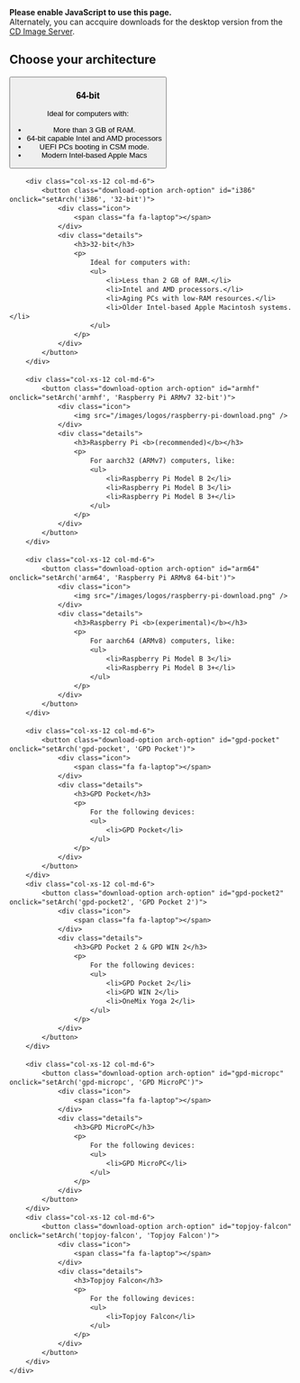 <!--
.. title: Download
.. slug: download
.. date: 2017-07-06 10:00:00 UTC
.. tags: Ubuntu,MATE,download
.. link:
.. description: Download a copy of Ubuntu MATE
.. type: text
.. author: Luke Horwell
-->

<link href="/assets/css/downloads.css" rel="stylesheet" type="text/css">

<noscript>
    <div class="alert alert-danger">
        <strong>Please enable JavaScript to use this page.</strong>
        <br/>
        Alternately, you can accquire downloads for the desktop version from the
        <a href="http://cdimage.ubuntu.com/ubuntu-mate/">CD Image Server</a>.
    </div>
</noscript>

<!----------------------------
 1. Architecture Selection
----------------------------->
<div id="arch-list" class="download-cards">
    <h2>Choose your architecture</h2>
    <div class="row">
        <div class="col-xs-12 col-md-6">
            <button class="download-option arch-option" id="amd64" onclick="setArch('amd64', '64-bit')">
                <div class="icon">
                    <span class="fa fa-laptop"></span>
                </div>
                <div class="details">
                    <h3>64-bit</h3>
                    <p>
                        Ideal for computers with:
                        <ul>
                            <li>More than 3 GB of RAM.</li>
                            <li>64-bit capable Intel and AMD processors</li>
                            <li>UEFI PCs booting in CSM mode.</li>
                            <li>Modern Intel-based Apple Macs</li>
                        </ul>
                    </p>
                </div>
            </button>
        </div>

        <div class="col-xs-12 col-md-6">
            <button class="download-option arch-option" id="i386" onclick="setArch('i386', '32-bit')">
                <div class="icon">
                    <span class="fa fa-laptop"></span>
                </div>
                <div class="details">
                    <h3>32-bit</h3>
                    <p>
                        Ideal for computers with:
                        <ul>
                            <li>Less than 2 GB of RAM.</li>
                            <li>Intel and AMD processors.</li>
                            <li>Aging PCs with low-RAM resources.</li>
                            <li>Older Intel-based Apple Macintosh systems.</li>
                        </ul>
                    </p>
                </div>
            </button>
        </div>

        <div class="col-xs-12 col-md-6">
            <button class="download-option arch-option" id="armhf" onclick="setArch('armhf', 'Raspberry Pi ARMv7 32-bit')">
                <div class="icon">
                    <img src="/images/logos/raspberry-pi-download.png" />
                </div>
                <div class="details">
                    <h3>Raspberry Pi <b>(recommended)</b></h3>
                    <p>
                        For aarch32 (ARMv7) computers, like:
                        <ul>
                            <li>Raspberry Pi Model B 2</li>
                            <li>Raspberry Pi Model B 3</li>
                            <li>Raspberry Pi Model B 3+</li>
                        </ul>
                    </p>
                </div>
            </button>
        </div>

        <div class="col-xs-12 col-md-6">
            <button class="download-option arch-option" id="arm64" onclick="setArch('arm64', 'Raspberry Pi ARMv8 64-bit')">
                <div class="icon">
                    <img src="/images/logos/raspberry-pi-download.png" />
                </div>
                <div class="details">
                    <h3>Raspberry Pi <b>(experimental)</b></h3>
                    <p>
                        For aarch64 (ARMv8) computers, like:
                        <ul>
                            <li>Raspberry Pi Model B 3</li>
                            <li>Raspberry Pi Model B 3+</li>
                        </ul>
                    </p>
                </div>
            </button>
        </div>

        <div class="col-xs-12 col-md-6">
            <button class="download-option arch-option" id="gpd-pocket" onclick="setArch('gpd-pocket', 'GPD Pocket')">
                <div class="icon">
                    <span class="fa fa-laptop"></span>
                </div>
                <div class="details">
                    <h3>GPD Pocket</h3>
                    <p>
                        For the following devices:
                        <ul>
                            <li>GPD Pocket</li>
                        </ul>
                    </p>
                </div>
            </button>
        </div>
        <div class="col-xs-12 col-md-6">
            <button class="download-option arch-option" id="gpd-pocket2" onclick="setArch('gpd-pocket2', 'GPD Pocket 2')">
                <div class="icon">
                    <span class="fa fa-laptop"></span>
                </div>
                <div class="details">
                    <h3>GPD Pocket 2 & GPD WIN 2</h3>
                    <p>
                        For the following devices:
                        <ul>
                            <li>GPD Pocket 2</li>
                            <li>GPD WIN 2</li>
                            <li>OneMix Yoga 2</li>
                        </ul>
                    </p>
                </div>
            </button>
        </div>

        <div class="col-xs-12 col-md-6">
            <button class="download-option arch-option" id="gpd-micropc" onclick="setArch('gpd-micropc', 'GPD MicroPC')">
                <div class="icon">
                    <span class="fa fa-laptop"></span>
                </div>
                <div class="details">
                    <h3>GPD MicroPC</h3>
                    <p>
                        For the following devices:
                        <ul>
                            <li>GPD MicroPC</li>
                        </ul>
                    </p>
                </div>
            </button>
        </div>
        <div class="col-xs-12 col-md-6">
            <button class="download-option arch-option" id="topjoy-falcon" onclick="setArch('topjoy-falcon', 'Topjoy Falcon')">
                <div class="icon">
                    <span class="fa fa-laptop"></span>
                </div>
                <div class="details">
                    <h3>Topjoy Falcon</h3>
                    <p>
                        For the following devices:
                        <ul>
                            <li>Topjoy Falcon</li>
                        </ul>
                    </p>
                </div>
            </button>
        </div>
    </div>
</div>


<!----------------------------
 2. Release Selection
----------------------------->
<div id="release-list" class="download-cards" hidden>
    <h2>
        Which release would you like?
        <br/>
        <small>for a <span class="arch-choice"></span> system</small>
    </h2>

    <div class="row">
        <div class="col-xs-12 col-md-6">
            <button class="download-option release-option" id="bionic" onclick="setRelease('bionic')">
                <div class="icon">
                    <img src="/assets/img/downloads/releases/bionic.png" />
                </div>
                <div class="details">
                    <h3 class="name"></h3>
                    <p class="description"></p>
                    <div class="support"></div>
                </div>
            </button>
        </div>
        <div class="col-xs-12 col-md-6">
            <button class="download-option release-option" id="disco" onclick="setRelease('disco')">
                <div class="icon">
                    <img src="/assets/img/downloads/releases/disco.png" />
                </div>
                <div class="details">
                    <h3 class="name"></h3>
                    <p class="description"></p>
                    <div class="support"></div>
                </div>
            </button>
        </div>
        <div class="col-xs-12 col-md-6">
            <button class="download-option release-option" id="eoan" onclick="setRelease('eoan')">
                <div class="icon">
                    <!-- <img src="/assets/img/downloads/releases/disco.png" /> -->
                </div>
                <div class="details">
                    <h3 class="name"></h3>
                    <p class="description"></p>
                    <div class="support"></div>
                </div>
            </button>
        </div>
    </div>

    <div class="row">
        <h4><button class="btn btn-link" onclick="goBackToArch()">Choose a different architecture</button></h4>
    </div>
</div>


<!----------------------------
 3. Download Selection
----------------------------->
<div id="details-list" hidden>
    <div class="row">
        <div id="artwork-background" class="col-xs-12">
            <div class="logo hidden-xs">
                <img src="/assets/img/logos/ubuntu-mate.svg"/>
            </div>
            <div class="text">
                <div id="title">Ubuntu MATE <span id="selected-release"></span></div>
                <a id="release-notes" href="#" class="btn btn-primary btn-lg">Release Notes</a>
            </div>
        </div>
        <br/>
        <div class="col-xs-12" style="text-align:center;">
            <button class="btn btn-link" onclick="goBackToRelease()" style="padding:1em 0; display:block; margin:auto;">Choose a different release</button>
            <div id="pre-release-warning" class="alert alert-danger" style="text-align:left" hidden>
                <span class="fa fa-warning"></span>
                <strong>This is a development pre-release</strong>
                <br/>
                It is better suited for developers and testers who want to help with Ubuntu MATE QA, or to provide testing feedback and file bug reports.
            </div>
        </div>
    </div>
    <hr/>
    <div class="row">
        <div class="col-xs-3">
            <div class="text-center">
                <img src="/assets/img/downloads/torrent.png" alt="BitTorrent">
            </div>
        </div>
        <div class="col-xs-9">
            <h3>Download Links</h3>
            <p>If you can spare the bytes, a torrent is the recommended method to download Ubuntu&nbsp;MATE.</p>
            <a id="torrent-download" href="#" class="btn btn-primary"><span class="fa fa-download"></span> <var></var></a>
            <a id="magnet-download" href="#" class="btn btn-default"><span class="fa fa-magnet"></span> Magnet Link</a>
            <div class="help-tooltip" title="Magnet links directly open your BitTorrent client. For Raspberry Pi and GPD Pocket downloads, this excludes the web seeds, reducing the bandwidth costs.">
                <span class="fa fa-info-circle"></span>
            </div>
            <br/>
            <a id="direct-download" href="#" class="btn btn-default"><span class="fa fa-download"></span> <var></var></a>
            <br/>
            <table>
                <tr>
                    <th>Download Size</th>
                    <td id="download-size">1.7 GB</td>
                </tr>
                <tr>
                    <th>SHA256SUM Checksum</th>
                    <td><code id="sha256sum"></code></td>
                </tr>
            </table>
            <br/>
            <a href="/how-to-verify-downloads"><span class="fa fa-question-circle"></span> How to verify downloads</a>
        </div>
    </div>
    <hr/>
    <div class="row">
        <div class="col-xs-3">
            <div class="text-center">
                <img src="/assets/img/downloads/download-tips.png" alt="Piggy Bank"/>
            </div>
        </div>
        <div class="col-xs-9">
            <h3>Download Tip</h3>
            <p><strong>A little bit goes a long way.</strong>  If everyone who downloaded Ubuntu MATE donated $2.50
            it would fund the full-time development of Ubuntu MATE and MATE Desktop. <u>Please help both projects
            flourish by showing your support with a tip.</u></p>

            <div class="row">
                <!-- Tip $2.50 -->
                <div class="col-xs-3">
                    <form name="single" class="form-horizontal" action="https://www.paypal.com/cgi-bin/webscr" method="post">
                        <fieldset>
                            <button type="submit" class="btn btn-primary">
                                Tip us <strong>$2.50</strong>
                            </button>
                        </fieldset>
                        <input type="hidden" name="cmd" value="_xclick">
                        <input type="hidden" name="business" value="6282B4CZGVCB6">
                        <input class="tip-name" type="hidden" name="item_name" value="Ubuntu MATE Tip">
                        <input type="hidden" name="no_shipping" value="1">
                        <input type="hidden" name="no_note" value="1">
                        <input type="hidden" name="charset" value="UTF-8">
                        <input type="hidden" name="amount" value="2.50">
                        <input type="hidden" name="currency_code" value="USD">
                        <input type="hidden" name="src" value="1">
                        <input type="hidden" name="sra" value="1">
                        <input type="hidden" name="return" value="https://ubuntu-mate.org/donation-completed/">
                        <input type="hidden" name="cancel_return" value="https://ubuntu-mate.org/donation-cancelled/">
                    </form>
                </div>

                <!-- Tip $5 -->
                <div class="col-xs-3">
                    <form name="single" class="form-horizontal" action="https://www.paypal.com/cgi-bin/webscr" method="post">
                        <fieldset>
                            <button type="submit" class="btn btn-primary">
                                Tip us <strong>$5</strong>
                            </button>
                        </fieldset>
                        <input type="hidden" name="cmd" value="_xclick">
                        <input type="hidden" name="business" value="6282B4CZGVCB6">
                        <input class="tip-name" type="hidden" name="item_name" value="Ubuntu MATE Tip">
                        <input type="hidden" name="no_shipping" value="1">
                        <input type="hidden" name="no_note" value="1">
                        <input type="hidden" name="charset" value="UTF-8">
                        <input type="hidden" name="amount" value="5">
                        <input type="hidden" name="currency_code" value="USD">
                        <input type="hidden" name="src" value="1">
                        <input type="hidden" name="sra" value="1">
                        <input type="hidden" name="return" value="https://ubuntu-mate.org/donation-completed/">
                        <input type="hidden" name="cancel_return" value="https://ubuntu-mate.org/donation-cancelled/">
                    </form>
                </div>

                <!-- Tip $10 -->
                <div class="col-xs-3">
                    <form name="single" class="form-horizontal" action="https://www.paypal.com/cgi-bin/webscr" method="post">
                        <fieldset>
                            <button type="submit" class="btn btn-primary">
                                Tip us <strong>$10</strong>
                            </button>
                        </fieldset>
                        <input type="hidden" name="cmd" value="_xclick">
                        <input type="hidden" name="business" value="6282B4CZGVCB6">
                        <input class="tip-name" type="hidden" name="item_name" value="Ubuntu MATE Tip">
                        <input type="hidden" name="no_shipping" value="1">
                        <input type="hidden" name="no_note" value="1">
                        <input type="hidden" name="charset" value="UTF-8">
                        <input type="hidden" name="amount" value="10">
                        <input type="hidden" name="currency_code" value="USD">
                        <input type="hidden" name="src" value="1">
                        <input type="hidden" name="sra" value="1">
                        <input type="hidden" name="return" value="https://ubuntu-mate.org/donation-completed/">
                        <input type="hidden" name="cancel_return" value="https://ubuntu-mate.org/donation-cancelled/">
                    </form>
                </div>

                <!-- Tip $20 -->
                <div class="col-xs-3">
                    <form name="single" class="form-horizontal" action="https://www.paypal.com/cgi-bin/webscr" method="post">
                        <fieldset>
                            <button type="submit" class="btn btn-primary">
                                Tip us <strong>$20</strong>
                            </button>
                        </fieldset>
                        <input type="hidden" name="cmd" value="_xclick">
                        <input type="hidden" name="business" value="6282B4CZGVCB6">
                        <input class="tip-name" type="hidden" name="item_name" value="Ubuntu MATE Tip">
                        <input type="hidden" name="no_shipping" value="1">
                        <input type="hidden" name="no_note" value="1">
                        <input type="hidden" name="charset" value="UTF-8">
                        <input type="hidden" name="amount" value="20">
                        <input type="hidden" name="currency_code" value="USD">
                        <input type="hidden" name="src" value="1">
                        <input type="hidden" name="sra" value="1">
                        <input type="hidden" name="return" value="https://ubuntu-mate.org/donation-completed/">
                        <input type="hidden" name="cancel_return" value="https://ubuntu-mate.org/donation-cancelled/">
                    </form>
                </div>
            </div>
            <h5>Powered by &nbsp;<img src="/assets/img/logos/pp-logo-100px.png" alt="Powered by PayPal" /></h5>
            <p>To donate more, donate with <strong>BitCoin</strong> or become an Ubuntu MATE <strong>Patron</strong>,
            <a href="/donate/">please visit the donate page</a>.</p>
        </div>
    </div>
    <hr/>
    <div class="row">
        <div class="col-xs-3">
            <div class="text-center">
                <img src="/assets/img/downloads/books.png" alt="Books"/>
            </div>
        </div>
        <div class="col-xs-9">
            <h3>Acquire a guide by your side</h3>
            <p style="margin-bottom:20px">
                <span class="fa fa-check"></span> Available in both paperback and ebook format.
            </p>

            <h4><strong>Ubuntu MATE: Upgrading from Windows or OSX</strong></h4>
            <p>This book is a detailed discussion of Ubuntu MATE and its major applications.
            Written for users switching from other operating systems, it’s not ONLY for users
            switching from other systems. It’s also a reference for everyone using Ubuntu MATE.</p>

            <a class="btn btn-primary" href="http://www.amazon.com/dp/ASIN/B074JGLB4H">
                <span class="fa fa-shopping-cart"></span> Buy on Amazon
            </a>
            <a class="btn btn-default" href="https://www.smashwords.com/books/view/731432">
                <span class="fa fa-shopping-cart"></span> Buy on Smashwords
            </a>

            <h4><strong>Using Ubuntu MATE and Its Applications</strong></h4>
            <p>This book is written for computer users who want a reference detailed enough
            to help them to learn about Ubuntu MATE and its applications and to build their
            confidence and competence in using them to get things done.</p>
            <a class="btn btn-primary" href="http://www.amazon.com/dp/ASIN/1983393177">
                <span class="fa fa-shopping-cart"></span> Buy on Amazon
            </a>
            <a class="btn btn-default" href="https://www.smashwords.com/books/view/752029">
                <span class="fa fa-shopping-cart"></span> Buy on Smashwords
            </a>
        </div>
    </div>
    <hr/>
    <div id="sponsor1" class="row">
        <div class="col-xs-3">
            <div class="text-center">
                <br/><br/>
                <img src="/images/sponsors/osdisc.png" alt="OSDisc.com">
            </div>
        </div>
        <div class="col-xs-9">
            <h3>Purchase DVDs and USBs</h3>
            <h4><b>OSDisc.com</b></h4>
            <p>OSDisc.com is a leading source for Linux DVDs and USBs. Purchase ready-to-use bootable
            DVDs and memory sticks that come pre-installed with Ubuntu MATE and have persistent storage.</p>
            <a href="https://www.osdisc.com/products/ubuntumate?affiliate=ubuntumate" class="btn btn-primary">
                <span class="fa fa-shopping-cart"></span> Purchase
            </a>
        </div>
    </div>
    <br/>
    <div id="sponsor2" class="row">
        <div class="col-xs-3">
            <div class="text-center">
                <br/>
                <img src="/images/merch/hellotux/flash-drive.png" alt="HelloTux Flash Drive">
            </div>
        </div>
        <div class="col-xs-9">
            <h4><b>HELLOTUX</b></h4>
            <p>HELLOTUX sell an Ubuntu MATE branded 8GB Metallic Unibody USB stick that is just 41 mm
            long and less than 5 mm thick. It’s the perfect flash drive for your key ring, always
            with you. HELLOTUX will also help you to upgrade your flash drive to the next version
            of Ubuntu MATE, absolutely free.</p>
            <a href="https://www.hellotux.com/ubuntumate1510_flash_drive" class="btn btn-primary">
                <span class="fa fa-shopping-cart"></span> Purchase
            </a>
        </div>
    </div>
    <hr/>
    <div id="getting-started" class="row">
        <div class="row">
            <div class="col-xs-3">
            <div class="text-center">
                <br/>
                <img src="/assets/img/downloads/getting-started.png" alt="Getting Started">
            </div>
        </div>
        <div class="col-xs-9">
            <h3>Getting Started</h3>
            <p>The following resources may be useful to help get you up and running.</p>
            <ul>
                <li><a href="/how-to-create-bootable-usb-drive"><span class="fa fa-usb"></span> Creating a bootable USB on Windows, Mac and GNU/Linux</a></li>
                <li><a href="https://help.ubuntu.com/community/BurningIsoHowto"><span class="fa fa-dot-circle-o"></span> Burning a DVD on Windows, Mac and GNU/Linux</a></li>
                <li><a href="/about/#hardware_requirements"><span class="fa fa-laptop"></span> Check your System Requirements</a></li>
            </ul>
        </div>
    </div>
    <hr/>
    <div id="mirrors" class="row">
        <div class="col-xs-3">
            <div class="text-center">
                <br/>
                <img src="/assets/img/logos/i18n-small.png" alt="Mirrors and Other Options">
            </div>
        </div>
        <div class="col-xs-9">
            <h3>Mirrors and Other Options</h3>
            <p>You might prefer to find a DVD image on a mirror server that is geographically
            close to you in order to achieve a faster download.</p>
            <a target="_blank" rel="noopener" href="https://launchpad.net/ubuntu/+cdmirrors" class="btn btn-default">
                <span class="fa fa-globe"></span> Official Mirrors
            </a>
            <a id="other-downloads" href="#" target="_blank" rel="noopener" class="btn btn-default">
                <span class="fa fa-bookmark"></span> Other Downloads
            </a>
        </div>
    </div>
</div>

<script src="/assets/js/jquery-1.12.2.min.js"></script>
<script src="/assets/js/downloads.js"></script>
